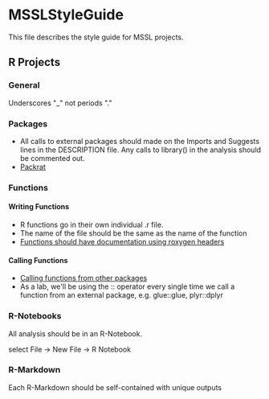 # MSSLStyleGuide

This file describes the style guide for MSSL projects.

## R Projects

### General

Underscores "_" not periods "."

### Packages

- All calls to external packages should made on the Imports and Suggests lines in the DESCRIPTION file. Any calls to library() in the analysis should be commented out.
- [Packrat](https://rstudio.github.io/packrat/)

### Functions

#### Writing Functions

- R functions go in their own individual .r file.
- The name of the file should be the same as the name of the function
- [Functions should have documentation using roxygen headers](https://rexdouglass.github.io/MSSLStyleGuide/Documentation.nb.html)


#### Calling Functions

- [Calling functions from other packages](http://kbroman.org/pkg_primer/pages/depends.html)
- As a lab, we'll be using the :: operator every single time we call a function from an external package, e.g. glue::glue, plyr::dplyr

### R-Notebooks

All analysis should be in an R-Notebook.

select File -> New File -> R Notebook


### R-Markdown

Each R-Markdown should be self-contained with unique outputs 

